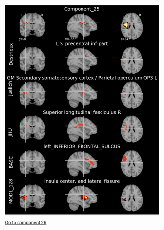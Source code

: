 


![25](preliminary/25.jpg "Component 25")

[Go to component 26](https://parietal-inria.github.io/MODL_atlas/512/26 "Component 26")